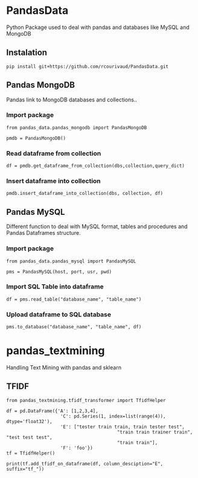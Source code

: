 # PandasData
Python Package used to deal with pandas and databases like MySQL and MongoDB

## Instalation

```
pip install git+https://github.com/rcourivaud/PandasData.git
```

## Pandas MongoDB
Pandas link to MongoDB databases and collections..

### Import package
```
from pandas_data.pandas_mongodb import PandasMongoDB

pmdb = PandasMongoDB()
```

### Read dataframe from collection
```
df = pmdb.get_dataframe_from_collection(dbs,collection,query_dict)
```

### Insert dataframe into collection
```
pmdb.insert_dataframe_into_collection(dbs, collection, df)
```


## Pandas MySQL
Different function to deal with MySQL format, tables and procedures and Pandas Dataframes structure.

### Import package
```
from pandas_data.pandas_mysql import PandasMySQL

pms = PandasMySQL(host, port, usr, pwd)
```

### Import SQL Table into dataframe
```
df = pms.read_table("database_name", "table_name")
```

###  Upload dataframe to SQL database
```
pms.to_database("database_name", "table_name", df)
```

# pandas_textmining
Handling Text Mining with pandas and sklearn


## TFIDF

```
from pandas_textmining.tfidf_transformer import TfidfHelper

df = pd.DataFrame({'A': [1,2,3,4],
                    'C': pd.Series(1, index=list(range(4)), dtype='float32'),
                    'E': ["tester train train, train tester test",
                                         "train train trainer train", "test test test",
                                         "train train"],
                    'F': 'foo'})
tf = TfidfHelper()

print(tf.add_tfidf_on_dataframe(df, column_desciption="E", suffix="tf_"))

```
